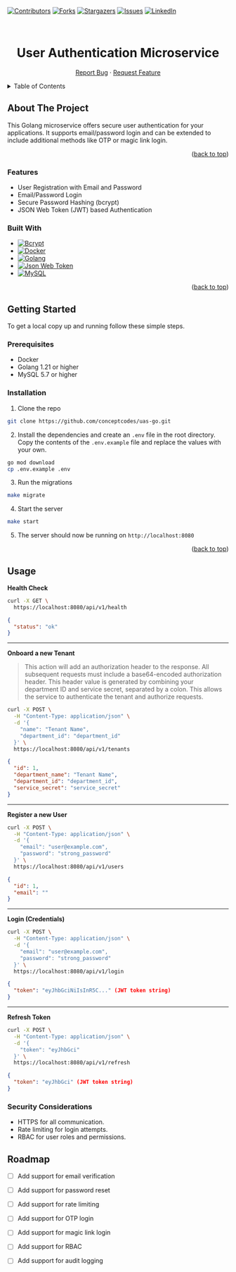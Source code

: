 <a name="readme-top"></a>

[![Contributors][contributors-shield]][contributors-url]
[![Forks][forks-shield]][forks-url]
[![Stargazers][stars-shield]][stars-url]
[![Issues][issues-shield]][issues-url]
[![LinkedIn][linkedin-shield]][linkedin-url]

<br />
<div align="center">
  <a href="https://github.com/conceptcodes/uas-go">
    <!-- REPLACE WITH HEADER -->
    <!-- <img src="public/logo.svg" alt="Logo" width="80" height="80"> -->
  </a>

<h1 align="center">User Authentication Microservice </h1>
  <p align="center">
    <a href="https://github.com/conceptcodes/uas-go/issues/new?assignees=&labels=&projects=&template=bug_report.md&title=">Report Bug</a>
    ·
    <a href="https://github.com/conceptcodes/uas-go/issues/new?assignees=&labels=&projects=&template=feature_request.md&title=">Request Feature</a>
  </p>
</div>

<details>
  <summary>Table of Contents</summary>
  <ol>
    <li>
      <a href="#about-the-project">About The Project</a>
      <ul>
        <li><a href="#features">Features</a></li>
        <li><a href="#built-with">Built With</a></li>
      </ul>
    </li>
    <li>
      <a href="#getting-started">Getting Started</a>
      <ul>
        <li><a href="#prerequisites">Prerequisites</a></li>
        <li><a href="#installation">Installation</a></li>
      </ul>
    </li>
    <li>
      <a href="#usage">Usage</a>
    </li>
    <li><a href="#roadmap">Roadmap</a></li>
    <li><a href="#contributing">Contributing</a></li>
    <li><a href="#license">License</a></li>
    <li><a href="#contact">Contact</a></li>
  </ol>
</details>

## About The Project

This Golang microservice offers secure user authentication for your applications. It supports email/password login and can be extended to include additional methods like OTP or magic link login.

<p align="right">(<a href="#readme-top">back to top</a>)</p>


### Features

- User Registration with Email and Password
- Email/Password Login
- Secure Password Hashing (bcrypt)
- JSON Web Token (JWT) based Authentication


### Built With

- [![Bcrypt][bcrypt-shield]][bcrypt-url]
- [![Docker][Docker]][docker-url]
- [![Golang][Golang]][golang-url]
- [![Json Web Token][JWT]][jwt-url]
- [![MySQL][mysql-shield]][mysql-url]


<p align="right">(<a href="#readme-top">back to top</a>)</p>


## Getting Started

To get a local copy up and running follow these simple steps. 

### Prerequisites

- Docker
- Golang 1.21 or higher
- MySQL 5.7 or higher

### Installation

1. Clone the repo
  ```sh
  git clone https://github.com/conceptcodes/uas-go.git
  ```

2. Install the dependencies and create an `.env` file in the root directory. Copy the contents of the `.env.example` file and replace the values with your own.
  ```sh
  go mod download 
  cp .env.example .env
  ```

3. Run the migrations
  ```sh
  make migrate
  ```

4. Start the server
  ```sh
  make start
  ```

5. The server should now be running on `http://localhost:8080`

<p align="right">(<a href="#readme-top">back to top</a>)</p>


## Usage


**Health Check**

```sh
curl -X GET \
  https://localhost:8080/api/v1/health
```
```json
{
  "status": "ok"
}
```

---

**Onboard a new Tenant**

> This action will add an authorization header to the response. All subsequent requests must include a base64-encoded authorization header. This header value is generated by combining your department ID and service secret, separated by a colon. This allows the service to authenticate the tenant and authorize requests.

```sh
curl -X POST \
  -H "Content-Type: application/json" \
  -d '{
    "name": "Tenant Name",
    "department_id": "department_id"
  }' \
  https://localhost:8080/api/v1/tenants
```
```json
{
  "id": 1,
  "department_name": "Tenant Name",
  "department_id": "department_id",
  "service_secret": "service_secret"
}
```

---

**Register a new User**

```sh
curl -X POST \
  -H "Content-Type: application/json" \
  -d '{
    "email": "user@example.com",
    "password": "strong_password"
  }' \
  https://localhost:8080/api/v1/users
```
```json
{
  "id": 1,
  "email": ""
}
```

---

**Login (Credentials)**

```sh
curl -X POST \
  -H "Content-Type: application/json" \
  -d '{
    "email": "user@example.com",
    "password": "strong_password"
  }' \
  https://localhost:8080/api/v1/login
```
```json
{
  "token": "eyJhbGciNiIsInR5C..." (JWT token string)
}
```

---

**Refresh Token**

```sh
curl -X POST \
  -H "Content-Type: application/json" \
  -d '{
    "token": "eyJhbGci"
  }' \
  https://localhost:8080/api/v1/refresh
```

```json
{
  "token": "eyJhbGci" (JWT token string)
}
```

### Security Considerations

- HTTPS for all communication.
- Rate limiting for login attempts.
- RBAC for user roles and permissions.


## Roadmap
- [ ] Add support for email verification
- [ ] Add support for password reset
- [ ] Add support for rate limiting
- [ ] Add support for OTP login
- [ ] Add support for magic link login
- [ ] Add support for RBAC
- [ ] Add support for audit logging



[contributors-shield]: https://img.shields.io/github/contributors/conceptcodes/uas-go.svg?style=for-the-badge
[contributors-url]: https://github.com/conceptcodes/uas-go/graphs/contributors
[forks-shield]: https://img.shields.io/github/forks/conceptcodes/uas-go.svg?style=for-the-badge
[forks-url]: https://github.com/conceptcodes/uas-go/network/members
[stars-shield]: https://img.shields.io/github/stars/conceptcodes/uas-go.svg?style=for-the-badge
[stars-url]: https://github.com/conceptcodes/uas-go/stargazers
[issues-shield]: https://img.shields.io/github/issues/conceptcodes/uas-go.svg?style=for-the-badge
[issues-url]: https://github.com/conceptcodes/uas-go/issues
[linkedin-shield]: https://img.shields.io/badge/-LinkedIn-black.svg?style=for-the-badge&logo=linkedin&colorB=555
[linkedin-url]: https://linkedin.com/in/david-ojo-66a12a147
[Golang]: https://img.shields.io/badge/-Golang-00ADD8?style=for-the-badge&logo=go&logoColor=white
[golang-url]: https://golang.org/
[Docker]: https://img.shields.io/badge/-Docker-2496ED?style=for-the-badge&logo=docker&logoColor=white
[docker-url]: https://www.docker.com/
[JWT]: https://img.shields.io/badge/-JWT-000000?style=for-the-badge&logo=json-web-tokens&logoColor=white
[jwt-url]: https://jwt.io/
[bcrypt-shield]: https://img.shields.io/badge/-Bcrypt-00599C?style=for-the-badge&logo=bcrypt&logoColor=white
[bcrypt-url]: https://www.npmjs.com/package/bcrypt
[mysql-shield]: https://img.shields.io/badge/-MySQL-4479A1?style=for-the-badge&logo=mysql&logoColor=white
[mysql-url]: https://www.mysql.com/


